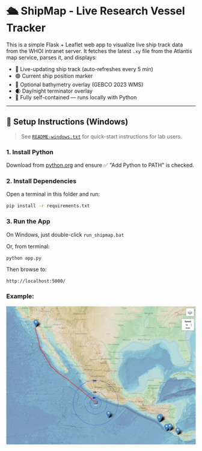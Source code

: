 # 🛳️ ShipMap - Live Research Vessel Tracker

This is a simple Flask + Leaflet web app to visualize live ship track data from the WHOI intranet server. It fetches the latest `.xy` file from the Atlantis map service, parses it, and displays:

- 🚢 Live-updating ship track (auto-refreshes every 5 min)
- 🟢 Current ship position marker
- 🌊 Optional bathymetry overlay (GEBCO 2023 WMS)
- 🌒 Day/night terminator overlay
- 🧭 Fully self-contained — runs locally with Python

---

## 🔧 Setup Instructions (Windows)

> See [`README-windows.txt`](README-windows.txt) for quick-start instructions for lab users.

### 1. Install Python
Download from [python.org](https://www.python.org/downloads/windows/) and ensure ✅ "Add Python to PATH" is checked.

### 2. Install Dependencies

Open a terminal in this folder and run:

```bash
pip install -r requirements.txt
```

### 3. Run the App

On Windows, just double-click `run_shipmap.bat`

Or, from terminal:

```bash
python app.py
```

Then browse to:

```
http://localhost:5000/
```

### Example:
![Screenshot](screenshot.jpg)

